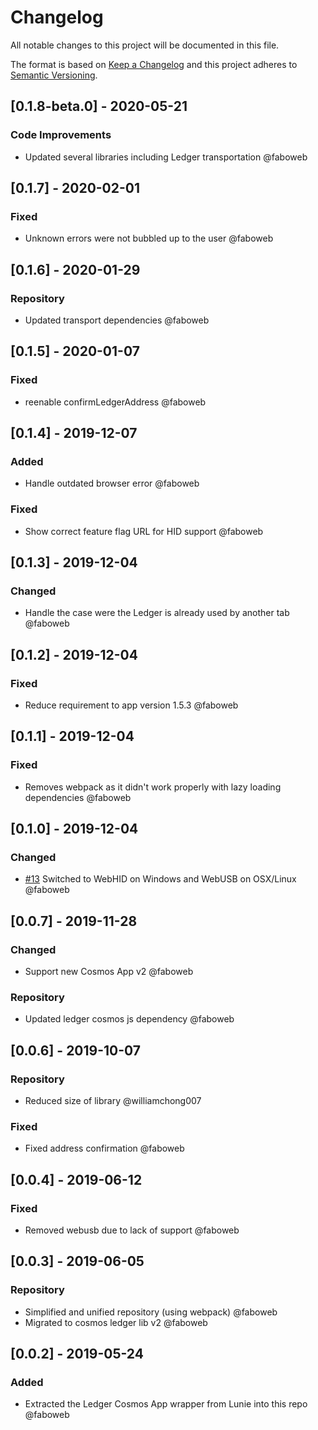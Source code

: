 # Changelog

All notable changes to this project will be documented in this file.

The format is based on [Keep a Changelog](http://keepachangelog.com/en/1.0.0/)
and this project adheres to [Semantic Versioning](http://semver.org/spec/v2.0.0.html).

<!-- SIMSALA --> <!-- DON'T DELETE, used for automatic changelog updates -->

## [0.1.8-beta.0] - 2020-05-21

### Code Improvements

- Updated several libraries including Ledger transportation @faboweb

## [0.1.7] - 2020-02-01

### Fixed

- Unknown errors were not bubbled up to the user @faboweb

## [0.1.6] - 2020-01-29

### Repository

- Updated transport dependencies @faboweb

## [0.1.5] - 2020-01-07

### Fixed

- reenable confirmLedgerAddress @faboweb

## [0.1.4] - 2019-12-07

### Added

- Handle outdated browser error @faboweb

### Fixed

- Show correct feature flag URL for HID support @faboweb

## [0.1.3] - 2019-12-04

### Changed

- Handle the case were the Ledger is already used by another tab @faboweb

## [0.1.2] - 2019-12-04

### Fixed

- Reduce requirement to app version 1.5.3 @faboweb

## [0.1.1] - 2019-12-04

### Fixed

- Removes webpack as it didn't work properly with lazy loading dependencies @faboweb

## [0.1.0] - 2019-12-04

### Changed

- [#13](https://github.com/cosmos/lunie/pull/13) Switched to WebHID on Windows and WebUSB on OSX/Linux @faboweb

## [0.0.7] - 2019-11-28

### Changed

- Support new Cosmos App v2 @faboweb

### Repository

- Updated ledger cosmos js dependency @faboweb


## [0.0.6] - 2019-10-07


### Repository

- Reduced size of library @williamchong007

### Fixed

- Fixed address confirmation @faboweb

## [0.0.4] - 2019-06-12

### Fixed

- Removed webusb due to lack of support @faboweb

## [0.0.3] - 2019-06-05

### Repository

- Simplified and unified repository (using webpack) @faboweb
- Migrated to cosmos ledger lib v2 @faboweb

## [0.0.2] - 2019-05-24

### Added

- Extracted the Ledger Cosmos App wrapper from Lunie into this repo @faboweb